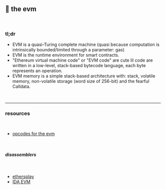 ## 🍱 the evm

<br>

### tl;dr

* EVM is a quasi-Turing complete machine (quasi because computation is intrinsically bounded/limited through a parameter: gas) 
* EVM is the runtime environment for smart contracts.
* "Ethereum virtual machine code" or "EVM code" are cute lil code are written in a low-level, stack-based bytecode language, each byte represents an operation.
* EVM memory is a simple stack-based architecture with: stack, volatile memory, non-volatile storage (word size of 256-bit) and the fearful Calldata.

<br>

---

### resources

<br>

* [opcodes for the evm](https://ethereum.org/en/developers/docs/evm/opcodes/)


<br>

##### disassemblers

<br>

* [ethersplay](https://github.com/crytic/ethersplay)
* [IDA EVM](https://github.com/crytic/ida-evm)

